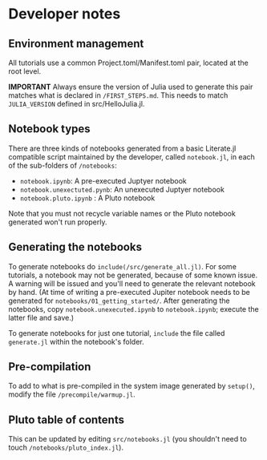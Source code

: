 # Developer notes


## Environment management

All tutorials use a common Project.toml/Manifest.toml pair, located at
the root level.

**IMPORTANT** Always ensure the version of Julia used to generate this pair matches what
is declared in `/FIRST_STEPS.md`. This needs to match `JULIA_VERSION` defined in
src/HelloJulia.jl.


## Notebook types

There are three kinds of notebooks generated from a basic Literate.jl
compatible script maintained by the developer, called `notebook.jl`,
in each of the sub-folders of `/notebooks`:

- `notebook.ipynb`: A pre-executed Juptyer notebook
- `notebook.unexectuted.pynb`: An unexecuted Juptyer notebook 
- `notebook.pluto.ipynb` : A Pluto notebook

Note that you must not recycle variable names or the Pluto notebook
generated won't run properly. 


## Generating the notebooks

To generate notebooks do `include(/src/generate_all.jl)`. For some
tutorials, a notebook may not be generated, because of some known
issue. A warning will be issued and you'll need to generate the
relevant notebook by hand. (At time of writing a pre-executed Jupiter
notebook needs to be generated for
`notebooks/01_getting_started/`. After generating the notebooks, copy
`notebook.unexecuted.ipynb` to `notebook.ipynb`; execute the latter
file and save.)

To generate notebooks for just one tutorial, `include` the file called
`generate.jl` within the notebook's folder.

## Pre-compilation

To add to what is pre-compiled in the system image generated by
`setup()`, modify the file `/precompile/warmup.jl`.


## Pluto table of contents

This can be updated by editing `src/notebooks.jl` (you shouldn't need
to touch `/notebooks/pluto_index.jl`).

